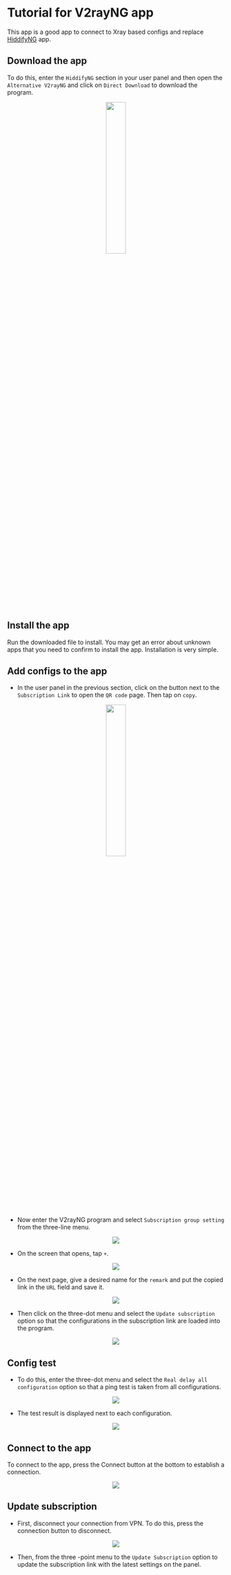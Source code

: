 

# Tutorial for V2rayNG app
This app is a good app to connect to Xray based configs and replace [HiddifyNG](/manager/wiki/Tutorial-for-HiddifyNG-app) app.

## Download the app
To do this, enter the `HiddifyNG` section in your user panel and then open the `Alternative V2rayNG` and click on `Direct Download` to download the program.

<div align=center markdown=1>
<img width=30% src="https://github.com/hiddify/hiddify-config/assets/125398461/00c19c16-e704-4f88-bfc9-292263a90293" />
</div>



## Install the app
Run the downloaded file to install. You may get an error about unknown apps that you need to confirm to install the app. Installation is very simple.

## Add configs to the app
- In the user panel in the previous section, click on the button next to the `Subscription Link` to open the `QR code` page. Then tap on `copy`.


<div align=center markdown=1>
<img width=30% src="https://github.com/hiddify/hiddify-config/assets/125398461/3023ab40-9988-4d19-b288-302cb0ca705a" />
</div>




- Now enter the V2rayNG program and select `Subscription group setting` from the three-line menu.


<div align=center markdown=1>
<img src="https://user-images.githubusercontent.com/125398461/241164507-6363d390-30c9-4db9-a64d-15605ba11824.png" />
</div>


- On the screen that opens, tap `+`.


<div align=center markdown=1>
<img src="https://user-images.githubusercontent.com/125398461/241167247-98439a04-bce3-4d21-af7b-d0aae957f14a.png" />
</div>


- On the next page, give a desired name for the `remark` and put the copied link in the `URL` field and save it.

<div align=center markdown=1>
<img src="https://user-images.githubusercontent.com/125398461/241167435-572e8384-9284-4801-a631-0621718393c9.png" />
</div>


- Then click on the three-dot menu and select the `Update subscription` option so that the configurations in the subscription link are loaded into the program.


<div align=center markdown=1>
<img src="https://user-images.githubusercontent.com/125398461/241165034-64a1f43c-b8fc-4f46-8206-1357ad5394db.png" />
</div>


## Config test
- To do this, enter the three-dot menu and select the `Real delay all configuration` option so that a ping test is taken from all configurations.


<div align=center markdown=1>
<img src="https://user-images.githubusercontent.com/125398461/241165795-17406ecc-e22b-4acc-9fdc-ac2c182741e4.png" />
</div>


- The test result is displayed next to each configuration.


<div align=center markdown=1>
<img src="https://user-images.githubusercontent.com/125398461/241166032-5ac550c5-6387-4f1c-841c-935fc58f65cd.png" />
</div>


## Connect to the app
To connect to the app, press the Connect button at the bottom to establish a connection.

<div align=center markdown=1>
<img src="https://user-images.githubusercontent.com/125398461/241166105-11b6f98b-406a-4007-8125-11a8128a2187.png" />
</div>


## Update subscription
- First, disconnect your connection from VPN. To do this, press the connection button to disconnect.

<div align=center markdown=1>
<img src="https://user-images.githubusercontent.com/125398461/241166381-9fb9c6d8-852c-48fc-9c18-8fd59ca899af.png" />
</div>


- Then, from the three -point menu to the `Update Subscription` option to update the subscription link with the latest settings on the panel.
